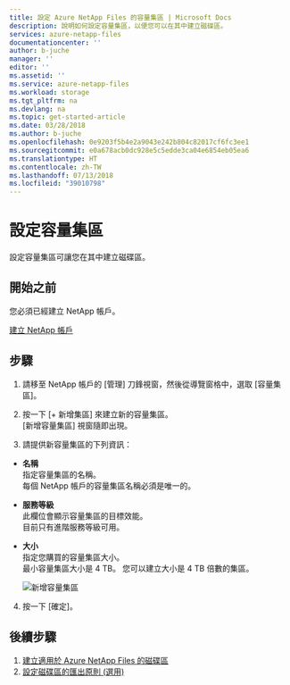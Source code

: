 ```yaml
---
title: 設定 Azure NetApp Files 的容量集區 | Microsoft Docs
description: 說明如何設定容量集區，以便您可以在其中建立磁碟區。
services: azure-netapp-files
documentationcenter: ''
author: b-juche
manager: ''
editor: ''
ms.assetid: ''
ms.service: azure-netapp-files
ms.workload: storage
ms.tgt_pltfrm: na
ms.devlang: na
ms.topic: get-started-article
ms.date: 03/28/2018
ms.author: b-juche
ms.openlocfilehash: 0e9203f5b4e2a9043e242b804c82017cf6fc3ee1
ms.sourcegitcommit: e0a678acb0dc928e5c5edde3ca04e6854eb05ea6
ms.translationtype: HT
ms.contentlocale: zh-TW
ms.lasthandoff: 07/13/2018
ms.locfileid: "39010798"
---
```

# <a name="set-up-a-capacity-pool"></a>設定容量集區
設定容量集區可讓您在其中建立磁碟區。  

## <a name="before-you-begin"></a>開始之前 
您必須已經建立 NetApp 帳戶。   

[建立 NetApp 帳戶](azure-netapp-files-create-netapp-account.md)

## <a name="steps"></a>步驟 

1. 請移至 NetApp 帳戶的 [管理] 刀鋒視窗，然後從導覽窗格中，選取 [容量集區]。

2. 按一下 [+ 新增集區] 來建立新的容量集區。   
    [新增容量集區] 視窗隨即出現。

3. 請提供新容量集區的下列資訊：  
  * **名稱**  
    指定容量集區的名稱。  
    每個 NetApp 帳戶的容量集區名稱必須是唯一的。

  * **服務等級**   
    此欄位會顯示容量集區的目標效能。  
    目前只有進階服務等級可用。 

  *  **大小**     
      指定您購買的容量集區大小。        
      最小容量集區大小是 4 TB。 您可以建立大小是 4 TB 倍數的集區。   
      
      ![新增容量集區](../media/azure-netapp-files/azure-netapp-files-new-capacity-pool.png)

4. 按一下 [確定]。

## <a name="next-steps"></a>後續步驟 

1. [建立適用於 Azure NetApp Files 的磁碟區](azure-netapp-files-create-volumes.md)
2. [設定磁碟區的匯出原則 (選用)](azure-netapp-files-configure-export-policy.md)

